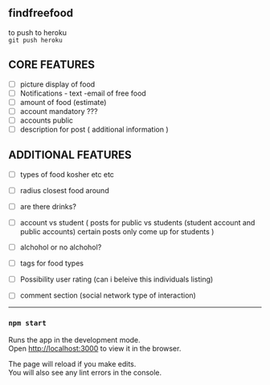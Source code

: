 ## findfreefood

to push to heroku  
`git push heroku`

CORE FEATURES
---

- [ ] picture display of food 
- [ ] Notifications - text -email of free food
- [ ] amount of food (estimate) 
- [ ] account mandatory ???
- [ ] accounts public
- [ ] description for post ( additional information ) 

ADDITIONAL FEATURES
---

- [ ] types of food kosher etc etc 
- [ ] radius closest food around 
- [ ] are there drinks?
- [ ] account vs student ( posts for public vs students (student account and public accounts) certain posts only come up for students )
- [ ] alchohol or no alchohol? 
- [ ] tags for food types 
- [ ] Possibility user rating (can i beleive this individuals listing)
- [ ] comment section (social network type of interaction) 


---
### `npm start`

Runs the app in the development mode.<br />
Open [http://localhost:3000](http://localhost:3000) to view it in the browser.

The page will reload if you make edits.<br />
You will also see any lint errors in the console.